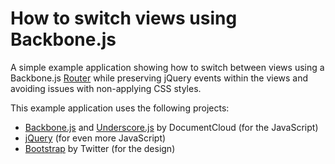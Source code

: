 # How to switch views using Backbone.js

A simple example application showing how to switch between views using a Backbone.js [Router](http://documentcloud.github.com/backbone/#Router) while preserving jQuery events within the views and avoiding issues with non-applying CSS styles.

This example application uses the following projects:

* [Backbone.js](http://documentcloud.github.com/backbone) and [Underscore.js](http://documentcloud.github.com/underscore) by DocumentCloud (for the JavaScript)
* [jQuery](http://jquery.com) (for even more JavaScript)
* [Bootstrap](http://twitter.github.com/bootstrap) by Twitter (for the design)